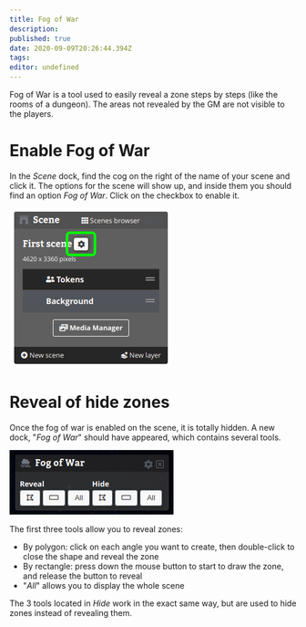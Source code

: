 ```yaml
---
title: Fog of War
description: 
published: true
date: 2020-09-09T20:26:44.394Z
tags: 
editor: undefined
---
```


Fog of War is a tool used to easily reveal a zone steps by steps (like the rooms of a dungeon). The areas not revealed by the GM are not visible to the players.

# Enable Fog of War
In the *Scene* dock, find the cog on the right of the name of your scene and click it. The options for the scene will show up, and inside them you should find an option *Fog of War*. Click on the checkbox to enable it.

![scene.png](/medias/scene.png)

# Reveal of hide zones
Once the fog of war is enabled on the scene, it is totally hidden. A new dock, "*Fog of War*" should have appeared, which contains several tools.

![fog-of-war-tools.png](/medias/fog-of-war-tools.png)

The first three tools allow you to reveal zones:
- By polygon: click on each angle you want to create, then double-click to close the shape and reveal the zone
- By rectangle: press down the mouse button to start to draw the zone, and release the button to reveal
- "*All*" allows you to display the whole scene

The 3 tools located in *Hide* work in the exact same way, but are used to hide zones instead of revealing them.